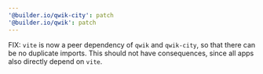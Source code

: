 ```yaml
---
'@builder.io/qwik-city': patch
'@builder.io/qwik': patch
---
```


FIX: `vite` is now a peer dependency of `qwik` and `qwik-city`, so that there can be no duplicate imports. This should not have consequences, since all apps also directly depend on `vite`.
